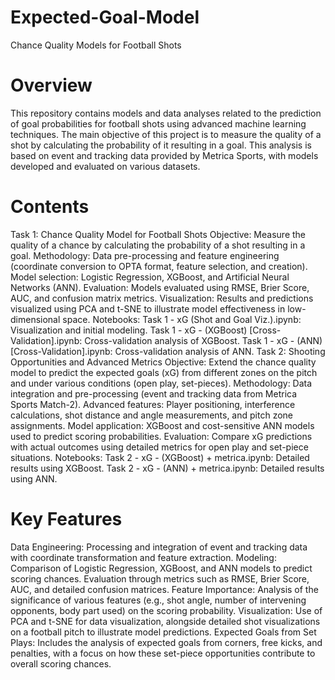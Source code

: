 # Expected-Goal-Model

Chance Quality Models for Football Shots

# Overview

This repository contains models and data analyses related to the prediction of goal probabilities for football shots using advanced machine learning techniques. The main objective of this project is to measure the quality of a shot by calculating the probability of it resulting in a goal. This analysis is based on event and tracking data provided by Metrica Sports, with models developed and evaluated on various datasets.

# Contents

Task 1: Chance Quality Model for Football Shots
Objective: Measure the quality of a chance by calculating the probability of a shot resulting in a goal.
Methodology:
Data pre-processing and feature engineering (coordinate conversion to OPTA format, feature selection, and creation).
Model selection: Logistic Regression, XGBoost, and Artificial Neural Networks (ANN).
Evaluation: Models evaluated using RMSE, Brier Score, AUC, and confusion matrix metrics.
Visualization: Results and predictions visualized using PCA and t-SNE to illustrate model effectiveness in low-dimensional space.
Notebooks:
Task 1 - xG (Shot and Goal Viz.).ipynb: Visualization and initial modeling.
Task 1 - xG - (XGBoost) [Cross-Validation].ipynb: Cross-validation analysis of XGBoost.
Task 1 - xG - (ANN) [Cross-Validation].ipynb: Cross-validation analysis of ANN.
Task 2: Shooting Opportunities and Advanced Metrics
Objective: Extend the chance quality model to predict the expected goals (xG) from different zones on the pitch and under various conditions (open play, set-pieces).
Methodology:
Data integration and pre-processing (event and tracking data from Metrica Sports Match-2).
Advanced features: Player positioning, interference calculations, shot distance and angle measurements, and pitch zone assignments.
Model application: XGBoost and cost-sensitive ANN models used to predict scoring probabilities.
Evaluation: Compare xG predictions with actual outcomes using detailed metrics for open play and set-piece situations.
Notebooks:
Task 2 - xG - (XGBoost) + metrica.ipynb: Detailed results using XGBoost.
Task 2 - xG - (ANN) + metrica.ipynb: Detailed results using ANN.

# Key Features

Data Engineering: Processing and integration of event and tracking data with coordinate transformation and feature extraction.
Modeling: Comparison of Logistic Regression, XGBoost, and ANN models to predict scoring chances. Evaluation through metrics such as RMSE, Brier Score, AUC, and detailed confusion matrices.
Feature Importance: Analysis of the significance of various features (e.g., shot angle, number of intervening opponents, body part used) on the scoring probability.
Visualization: Use of PCA and t-SNE for data visualization, alongside detailed shot visualizations on a football pitch to illustrate model predictions.
Expected Goals from Set Plays: Includes the analysis of expected goals from corners, free kicks, and penalties, with a focus on how these set-piece opportunities contribute to overall scoring chances.
